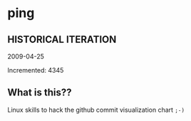 # ping

## HISTORICAL ITERATION
2009-04-25

Incremented: 4345

## What is this?? 
Linux skills to hack the github commit visualization chart `;-)`
